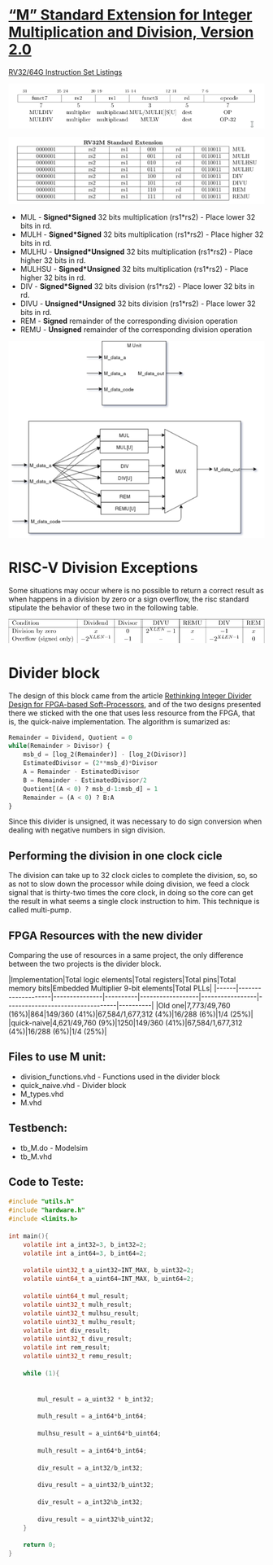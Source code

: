 # [“M” Standard Extension for Integer Multiplication and Division, Version 2.0](https://content.riscv.org/wp-content/uploads/2017/05/riscv-spec-v2.2.pdf#chapter.6)

[RV32/64G Instruction Set Listings](https://content.riscv.org/wp-content/uploads/2017/05/riscv-spec-v2.2.pdf#chapter.19)

![M word](./img/M_word.png)

![RV32M Standard Extension](./img/rv32M_standard_extension.png)

* MUL - **Signed\*Signed** 32 bits multiplication (rs1*rs2) - Place lower 32 bits in rd.
* MULH - **Signed\*Signed** 32 bits multiplication (rs1*rs2) - Place higher 32 bits in rd.
* MULHU - **Unsigned\*Unsigned** 32 bits multiplication (rs1*rs2) - Place higher 32 bits in rd.
* MULHSU - **Signed\*Unsigned** 32 bits multiplication (rs1*rs2) - Place higher 32 bits in rd.
* DIV - **Signed\*Signed** 32 bits division (rs1*rs2) - Place lower 32 bits in rd.
* DIVU - **Unsigned\*Unsigned** 32 bits division (rs1*rs2) - Place lower 32 bits in rd.
* REM - **Signed** remainder of the corresponding division operation
* REMU - **Unsigned** remainder of the corresponding division operation

![RV32M Standard Extension](./img/M_unit.png)

# RISC-V Division Exceptions

Some situations may occur where is no possible to return a correct result as when happens in a division by zero or a sign overflow, the risc standard stipulate the behavior of these two in the following table.

![Zero Division and Division Overflow](./img/division_exceptions.png)

# Divider block

The design of this block came from the article [Rethinking Integer Divider Design for FPGA-based Soft-Processors](http://www.sfu.ca/~zhenman/files/C17-FCCM2019-Divider.pdf), and of the two designs presented there we sticked with the one that uses less resource from the FPGA, that is, the quick-naive implementation. The algorithm is sumarized as:

```python
Remainder = Dividend, Quotient = 0
while(Remainder > Divisor) {
	msb_d = [log_2(Remainder)] - [log_2(Divisor)]
	EstimatedDivisor = (2**msb_d)*Divisor
	A = Remainder - EstimatedDivisor
	B = Remainder - EstimatedDivisor/2
	Quotient[(A < 0) ? msb_d-1:msb_d] = 1
	Remainder = (A < 0) ? B:A
}
```

Since this divider is unsigned, it was necessary to do sign conversion when dealing with negative numbers in sign division.

## Performing the division in one clock cicle

The division can take up to 32 clock cicles to complete the division, so, so as not to slow down the processor while doing division, we feed a clock signal that is thirty-two times the core clock, in doing so the core can get the result in what seems a single clock instruction to him. This technique is called multi-pump.

## FPGA Resources with the new divider

Comparing the use of resources in a same project, the only difference between the two projects is the divider block.

|Implementation|Total logic elements|Total registers|Total pins|Total memory bits|Embedded Multiplier 9-bit elements|Total PLLs|
|------|--------------------|---------------|----------|------------------|-----------------|----------------------------------|----------|
|Old one|7,773/49,760 (16%)|864|149/360 (41%)|67,584/1,677,312 (4%)|16/288 (6%)|1/4 (25%)|
|quick-naive|4,621/49,760 (9%)|1250|149/360 (41%)|67,584/1,677,312 (4%)|16/288 (6%)|1/4 (25%)|

## Files to use M unit:

* division_functions.vhd - Functions used in the divider block
* quick_naive.vhd - Divider block
* M_types.vhd
* M.vhd

## Testbench:

* tb_M.do - Modelsim
* tb_M.vhd

## Code to Teste:
```C
#include "utils.h"
#include "hardware.h"
#include <limits.h>

int main(){
	volatile int a_int32=3, b_int32=2;
	volatile int a_int64=3, b_int64=2;

	volatile uint32_t a_uint32=INT_MAX, b_uint32=2;
	volatile uint64_t a_uint64=INT_MAX, b_uint64=2;

	volatile uint64_t mul_result;
 	volatile uint32_t mulh_result;
 	volatile uint32_t mulhsu_result;
 	volatile uint32_t mulhu_result;
 	volatile int div_result;
 	volatile uint32_t divu_result;
 	volatile int rem_result;
 	volatile uint32_t remu_result;

	while (1){


		mul_result = a_uint32 * b_int32;

		mulh_result = a_int64*b_int64;

		mulhsu_result = a_uint64*b_uint64;

		mulh_result = a_int64*b_int64;

		div_result = a_int32/b_int32;

		divu_result = a_uint32/b_uint32;

		div_result = a_int32%b_int32;

		divu_result = a_uint32%b_uint32;
	}

	return 0;
}
```
